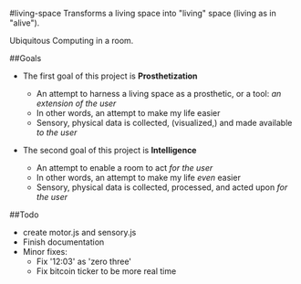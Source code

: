 #living-space
Transforms a living space into "living" space (living as in "alive").

Ubiquitous Computing in a room.


##Goals
- The first goal of this project is __Prosthetization__

	- An attempt to harness a living space as a prosthetic, or a tool: _an extension of the user_
	- In other words, an attempt to make my life easier
	- Sensory, physical data is collected, (visualized,) and made available _to the user_

- The second goal of this project is __Intelligence__

	- An attempt to enable a room to act _for the user_
	- In other words, an attempt to make my life _even_ easier
	- Sensory, physical data is collected, processed, and acted upon _for the user_


##Todo
- create motor.js and sensory.js
- Finish documentation
- Minor fixes:
	- Fix '12:03' as 'zero three'
	- Fix bitcoin ticker to be more real time

